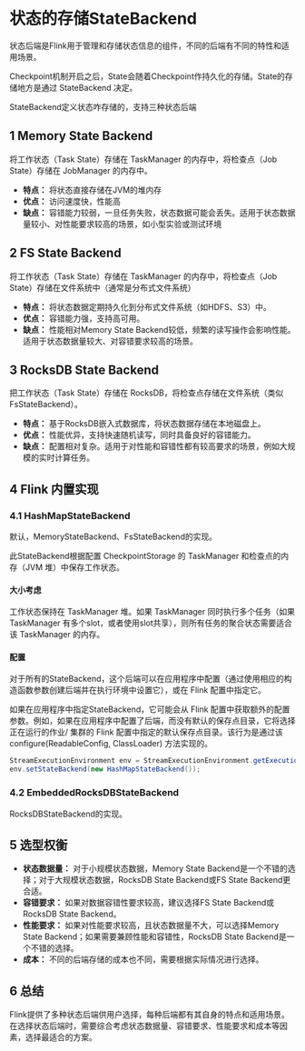 # 状态的存储StateBackend

状态后端是Flink用于管理和存储状态信息的组件，不同的后端有不同的特性和适用场景。

Checkpoint机制开启之后，State会随着Checkpoint作持久化的存储。State的存储地方是通过 StateBackend 决定。

StateBackend定义状态咋存储的，支持三种状态后端

## 1 Memory State Backend

将工作状态（Task State）存储在 TaskManager 的内存中，将检查点（Job State）存储在 JobManager 的内存中。

- **特点：** 将状态直接存储在JVM的堆内存
- **优点：** 访问速度快，性能高
- **缺点：** 容错能力较弱，一旦任务失败，状态数据可能会丢失。适用于状态数据量较小、对性能要求较高的场景，如小型实验或测试环境

## 2 FS State Backend

将工作状态（Task State）存储在 TaskManager 的内存中，将检查点（Job State）存储在文件系统中（通常是分布式文件系统）

- **特点：** 将状态数据定期持久化到分布式文件系统（如HDFS、S3）中。
- **优点：** 容错能力强，支持高可用。
- **缺点：** 性能相对Memory State Backend较低，频繁的读写操作会影响性能。适用于状态数据量较大、对容错要求较高的场景。

## 3 RocksDB State Backend

把工作状态（Task State）存储在 RocksDB，将检查点存储在文件系统（类似FsStateBackend）。

- **特点：** 基于RocksDB嵌入式数据库，将状态数据存储在本地磁盘上。
- **优点：** 性能优异，支持快速随机读写，同时具备良好的容错能力。
- **缺点：** 配置相对复杂。适用于对性能和容错性都有较高要求的场景，例如大规模的实时计算任务。

## 4 Flink 内置实现

### 4.1 HashMapStateBackend

默认，MemoryStateBackend、FsStateBackend的实现。

此StateBackend根据配置 CheckpointStorage 的 TaskManager 和检查点的内存（JVM 堆）中保存工作状态。

#### 大小考虑

工作状态保持在 TaskManager 堆。如果 TaskManager 同时执行多个任务（如果 TaskManager 有多个slot，或者使用slot共享），则所有任务的聚合状态需要适合该 TaskManager 的内存。

#### 配置

对于所有的StateBackend，这个后端可以在应用程序中配置（通过使用相应的构造函数参数创建后端并在执行环境中设置它），或在 Flink 配置中指定它。

如果在应用程序中指定StateBackend，它可能会从 Flink 配置中获取额外的配置参数。例如，如果在应用程序中配置了后端，而没有默认的保存点目录，它将选择正在运行的作业/ 集群的 Flink 配置中指定的默认保存点目录。该行为是通过该 configure(ReadableConfig, ClassLoader) 方法实现的。

```java
StreamExecutionEnvironment env = StreamExecutionEnvironment.getExecutionEnvironment();
env.setStateBackend(new HashMapStateBackend());
```

### 4.2 EmbeddedRocksDBStateBackend

RocksDBStateBackend的实现。

## 5 选型权衡

- **状态数据量：** 对于小规模状态数据，Memory State Backend是一个不错的选择；对于大规模状态数据，RocksDB State Backend或FS State Backend更合适。
- **容错要求：** 如果对数据容错性要求较高，建议选择FS State Backend或RocksDB State Backend。
- **性能要求：** 如果对性能要求较高，且状态数据量不大，可以选择Memory State Backend；如果需要兼顾性能和容错性，RocksDB State Backend是一个不错的选择。
- **成本：** 不同的后端存储的成本也不同，需要根据实际情况进行选择。

## 6 总结

Flink提供了多种状态后端供用户选择，每种后端都有其自身的特点和适用场景。在选择状态后端时，需要综合考虑状态数据量、容错要求、性能要求和成本等因素，选择最适合的方案。